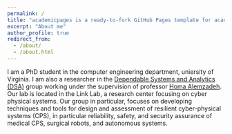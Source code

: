 ```yaml
---
permalink: /
title: "academicpages is a ready-to-fork GitHub Pages template for academic personal websites"
excerpt: "About me"
author_profile: true
redirect_from: 
  - /about/
  - /about.html
---
```


I am a PhD student in the computer engineering department, uniersity of Virginia. I am also a researcher in the [Dependable Systems and Analytics (DSA)](https://github.com/UVA-DSA) group working under the supervision of professor [Homa Alemzadeh](https://engineering.virginia.edu/faculty/homa-alemzadeh). Our lab is located in the Link Lab, a research center focusing on cyber physical systems. Our group in particular, focuses on developing techniques and tools for design and assessment of resilient cyber-physical systems (CPS), in particular reliability, safety, and security assurance of medical CPS, surgical robots, and autonomous systems. 